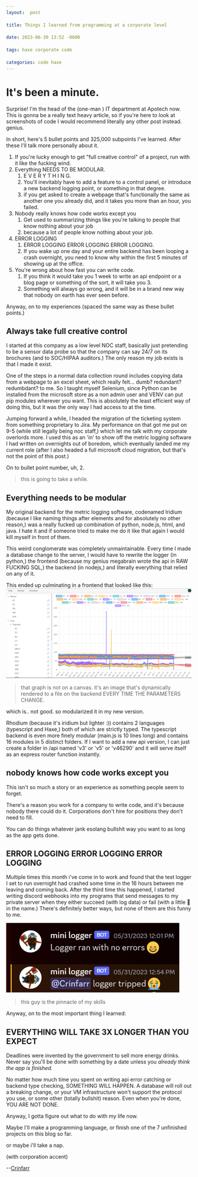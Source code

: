 ```yaml
---
layout:  post

title: Things I learned from programming at a corporate level

date: 2023-06-30 13:52 -0600

tags: haxe corporate code

categories: code haxe
---
```

# It's been a minute.

Surprise! I'm the head of the (one-man ) IT department at Apotech now.  This is gonna be a really text heavy article, so if you're here to look at screenshots of code I would recommend literally any other post instead. genius.

In short, here's 5 bullet points and 325,000 subpoints I've learned. After these I'll talk more personally about it.

1. If you're lucky enough to get "full creative control" of a project, run with it like the fucking wind.
2. Everything NEEDS TO BE MODULAR.
   1. E V E R Y T H I N G.
   2. You'll inevitably have to add a feature to a control panel, or introduce a new backend logging point, or something in that degree.
   3. if you get asked to create a webpage that's functionally the same as another one you already did, and it takes you more than an hour, you failed.
3. Nobody really knows how code works except you
   1. Get used to summarizing things like you're talking to people that know nothing about your job
   2. because a lot of people know nothing about your job.
4. ERROR LOGGING
   1. ERROR LOGGING ERROR LOGGING ERROR LOGGING.
   2. If you wake up one day and your entire backend has been looping a crash overnight, you need to know why within the first 5 minutes of showing up at the office.
5. You're wrong about how fast you can write code.
   1. If you think it would take you 1 week to write an api endpoint or a blog page or something of the sort, it will take you 3.
   2. Something will always go wrong, and it will be in a brand new way that nobody on earth has ever seen before.

Anyway, on to my experiences (spaced the same way as these bullet points.)

## Always take full creative control

I started at this company as a low level NOC staff, basically just pretending to be a sensor data probe so that the company can say 24/7 on its brochures (and to SOC/HIPAA auditors.)  The only reason my job exists is that I made it exist.

One of the steps in a normal data collection round includes copying data from a webpage to an excel sheet, which really felt... dumb? redundant? redumbdant? to me.  So I taught myself Selenium, since Python can be installed from the microsoft store as a non admin user and VENV can put pip modules wherever you want.  This is absolutely the least efficient way of doing this, but it was the only way I had access to at the time.

Jumping forward a while, I headed the migration of the ticketing system from something proprietary to Jira. My performance on that got me put on 9-5 (while still legally being noc staff,) which let me talk with my corporate overlords more.  I used this as an 'in' to show off the metric logging software I had written on overnights out of boredom, which eventually landed me my current role (after I also headed a full microsoft cloud migration, but that's not the point of this post.)

On to bullet point number, uh, 2.

> this is going to take a while.

## Everything needs to be modular

My original backend for the metric logging software, codenamed Iridium (because I like naming things after elements and for absolutely no other reason,) was a really fucked up combination of python, node.js, html, and java.  I hate it and if someone tried to make me do it like that again I would kill myself in front of them.

This weird conglomerate was completely unmaintainable.  Every time I made a database change to the server, I would have to rewrite the logger (in python,) the frontend (because my genius megabrain wrote the api in RAW FUCKING SQL,) the backend (in nodejs,) and literally everything that relied on any of it.

This ended up culminating in a frontend that looked like this:
![why](/assets/images/20230630/Screenshot%202023-06-30%20141610.png)

> that graph is not on a canvas.  it's an image that's dynamically rendered to a file on the backend EVERY TIME THE PARAMETERS CHANGE.

which is.. not good.  so modularized it in my new version.

Rhodium (because it's iridium but lighter :)) contains 2 languages (typescript and Haxe,) both of which are strictly typed. The typescript backend is even more finely modular (main.js is 10 lines long) and contains 16 modules in 5 distinct folders. If I want to add a new api version, I can just create a folder in /api named 'v3' or 'v5' or 'v46290' and it will serve itself as an express router function instantly.

## nobody knows how code works except you

This isn't so much a story or an experience as something people seem to forget.

There's a reason you work for a company to write code, and it's because nobody there could do it. Corporations don't hire for positions they don't need to fill.

You can do things whatever jank esolang bullshit way you want to as long as the app gets done.

## ERROR LOGGING ERROR LOGGING ERROR LOGGING

Multiple times this month i've come in to work and found that the test logger I set to run overnight had crashed some time in the 16 hours between me leaving and coming back.  After the third time this happened, I started writing discord webhooks into my programs that send messages to my private server when they either succeed (with log data) or fail (with a little 🙁 in the name.) There's definitely better ways, but none of them are this funny to me.

![his name is jack](/assets/images/20230630/jack.png)

> this guy is the pinnacle of my skills

Anyway, on to the most important thing I learned:

## EVERYTHING WILL TAKE 3X LONGER THAN YOU EXPECT

Deadlines were invented by the government to sell more energy drinks. Never say you'll be done with something by a date unless you *already think the app is finished.*

No matter how much time you spent on writing api error catching or backend type checking, SOMETHING WILL HAPPEN.  A database will roll out a breaking change, or your VM infrastructure won't support the protocol you use, or some other (totally bullshit) reason.  Even when you're done, YOU ARE NOT DONE.

Anyway, I gotta figure out what to do with my life now.

Maybe I'll make a programming language, or finish one of the 7 unfinished projects on this blog so far.

or maybe i'll take a nap.

(with  corporation accent)

--[Crinfarr](crinfarr.zip/zip/notsus "dont even worry about it")
